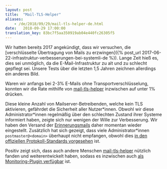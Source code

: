 ```yaml
---
layout: post
title:  "Mail-TLS-Helper"
aliases:
    - /de/2018/09/29/mail-tls-helper-de.html
date:   2018-09-29 17:00:00
translation_key: 83bc7f5aa350919ab04e440fc26305f5
---
```


Wir hatten bereits 2017 angekündigt, dass wir versuchen, die [verschlüsselte Übertragung von Mails zu erzwingen]({% post_url 2017-06-22-infrastruktur-verbesserungen-bei-systemli-de %}). Lange Zeit hieß es, dies sei unmöglich, da die E-Mail-Infrastruktur zu alt und zu schlecht gepflegt sei. Unsere Tests über die letzten 1,5 Jahren zeichnen allerdings ein anderes Bild.

Waren wir anfangs bei 2-3% E-Mails ohne Transportverschlüsselung, konnten wir die Rate mithilfe von [mail-tls-helper](https://github.com/systemli/mail-tls-helper) inzwischen auf unter 1% drücken.

Diese kleine Anzahl von Mailserver-Betreibenden, welche kein TLS aktivieren, gefährdet die Sicherheit aller Nutzer\*innen. Obwohl wir diese Administrator\*innen regelmäßig über den schlechten Zustand ihrer Systeme informiert haben, zeigte sich nur wenigen der Wille zur Verbesserung. Wir haben den Versand der [Erinnerungsmails](https://github.com/systemli/mail-tls-helper/blob/master/mail-tls-helper.py#L120) daher momentan wieder eingestellt. Zusätzlich hat sich gezeigt, dass viele Administrator\*innen `postmaster@<domain>` überhaupt nicht empfangen, obwohl dies [in den offiziellen Protokoll-Standards vorgesehen](https://en.wikipedia.org/wiki/Postmaster_%28computing%29) ist.

Positiv zeigt sich, dass auch andere Menschen [mail-tls-helper](https://github.com/systemli/mail-tls-helper/) nützlich fanden und weiterentwickelt haben, sodass es inzwischen auch [als Monitoring-Plugin verfügbar](https://github.com/systemli/mail-tls-helper/pull/23#issuecomment-398909504) ist.
